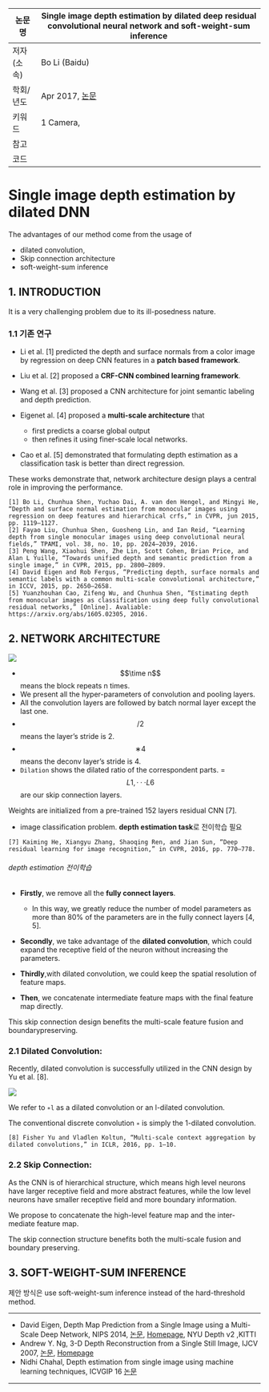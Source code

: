 
|논문명|Single image depth estimation by dilated deep residual convolutional neural network and soft-weight-sum inference|
|-|-|
|저자(소속)|Bo Li (Baidu)|
|학회/년도| Apr 2017, [논문](https://arxiv.org/abs/1705.00534)|
|키워드|1 Camera, |
|참고||
|코드||


# Single image depth estimation by dilated DNN

The advantages of our method come from the usage of 
- dilated convolution, 
- Skip connection architecture 
- soft-weight-sum inference

## 1. INTRODUCTION

It is a very challenging problem due to its ill-posedness nature.

### 1.1 기존 연구 

- Li et al. [1] predicted the depth and surface normals from a color image by regression on deep CNN features in a **patch based framework**. 

- Liu et al. [2] proposed a **CRF-CNN combined learning framework**. 

- Wang et al. [3] proposed a CNN architecture for joint semantic labeling and depth prediction.

- Eigenet al. [4] proposed a **multi-scale architecture** that 
    - first predicts a coarse global output 
    - then refines it using finer-scale local networks. 

- Cao et al. [5] demonstrated that formulating depth estimation as a classification task is better than direct regression. 

These works demonstrate that, network architecture design plays a central role in improving the performance.


```
[1] Bo Li, Chunhua Shen, Yuchao Dai, A. van den Hengel, and Mingyi He, “Depth and surface normal estimation from monocular images using regression on deep features and hierarchical crfs,” in CVPR, jun 2015, pp. 1119–1127.
[2] Fayao Liu, Chunhua Shen, Guosheng Lin, and Ian Reid, “Learning depth from single monocular images using deep convolutional neural fields,” TPAMI, vol. 38, no. 10, pp. 2024–2039, 2016.
[3] Peng Wang, Xiaohui Shen, Zhe Lin, Scott Cohen, Brian Price, and Alan L Yuille, “Towards unified depth and semantic prediction from a single image,” in CVPR, 2015, pp. 2800–2809.
[4] David Eigen and Rob Fergus, “Predicting depth, surface normals and semantic labels with a common multi-scale convolutional architecture,” in ICCV, 2015, pp. 2650–2658.
[5] Yuanzhouhan Cao, Zifeng Wu, and Chunhua Shen, “Estimating depth from monocular images as classification using deep fully convolutional residual networks,” [Online]. Avaliable: https://arxiv.org/abs/1605.02305, 2016.
```

## 2. NETWORK ARCHITECTURE

![](https://i.imgur.com/ufGlDWV.png)

- $$\time n$$ means the block repeats n times. 
- We present all the hyper-parameters of convolution and pooling layers. 
- All the convolution layers are followed by batch normal layer except the last one. 
- $$/2$$ means the layer’s stride is 2. 
- $$∗4$$ means the deconv layer’s stride is 4. 
- `Dilation` shows the dilated ratio of the correspondent parts.
= $$L1, · · ·L6$$ are our skip connection layers.


Weights are initialized from a pre-trained 152 layers residual CNN [7]. 
- image classification problem. **depth estimation task**로 전이학습 필요 


```
[7] Kaiming He, Xiangyu Zhang, Shaoqing Ren, and Jian Sun, “Deep residual learning for image recognition,” in CVPR, 2016, pp. 770–778.
```

###### depth estimation 전이학습

- **Firstly**, we remove all the **fully connect layers**. 
    - In this way, we greatly reduce the number of model parameters as more than 80% of the parameters are in the fully connect layers [4, 5]. 

- **Secondly**, we take advantage of the **dilated convolution**, which could expand the receptive field of the neuron without increasing the parameters. 

- **Thirdly**,with dilated convolution, we could keep the spatial resolution of feature maps. 

- **Then**, we concatenate intermediate feature maps with the final feature map directly. 

This skip connection design benefits the multi-scale feature fusion and boundarypreserving.

### 2.1 Dilated Convolution: 

Recently, dilated convolution is successfully utilized in the CNN design by Yu et al. [8]. 

![](https://i.imgur.com/HYhcg7b.png)

We refer to `∗l` as a dilated convolution or an l-dilated convolution.

The conventional discrete convolution `∗` is simply the 1-dilated convolution.

```
[8] Fisher Yu and Vladlen Koltun, “Multi-scale context aggregation by dilated convolutions,” in ICLR, 2016, pp. 1–10.
```


### 2.2 Skip Connection: 

As the CNN is of hierarchical structure, which means high level neurons have larger receptive field and more abstract features, while the low level neurons have smaller receptive field and more boundary information.

We propose to concatenate the high-level feature map and the inter-mediate feature map. 

The skip connection structure benefits both the multi-scale fusion and boundary preserving.

## 3. SOFT-WEIGHT-SUM INFERENCE

제안 방식은 use soft-weight-sum inference instead of the hard-threshold method.


--- 
- David Eigen, Depth Map Prediction from a Single Image using a Multi-Scale Deep Network, NIPS 2014, [논문](https://www.cs.nyu.edu/~deigen/depth/depth_nips14.pdf), [Homepage](https://www.cs.nyu.edu/~deigen/depth/),  NYU Depth v2 ,KITTI 
- Andrew Y. Ng, 3-D Depth Reconstruction from a Single Still Image, IJCV 2007, [논문](http://www.cs.cornell.edu/~asaxena/reconstruction3d/saxena_iccv_3drr07_learning3d.pdf), [Homepage](http://www.cs.cornell.edu/~asaxena/learningdepth/) 
- Nidhi Chahal, Depth estimation from single image using machine learning techniques, ICVGIP 16 [논문](https://dl.acm.org/citation.cfm?id=3010019)
---
